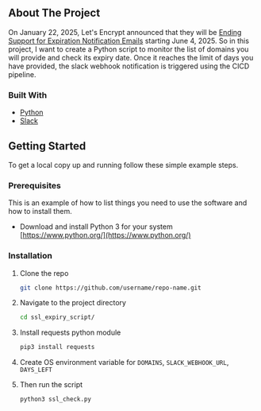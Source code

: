 
<!-- ABOUT THE PROJECT -->
## About The Project

On January 22, 2025, Let's Encrypt announced that they will be [Ending Support for Expiration Notification Emails](https://letsencrypt.org/2025/01/22/ending-expiration-emails/) starting June 4, 2025. 
So in this project, I want to create a Python script to monitor the list of domains you will provide and check its expiry date. Once it reaches the limit of days you have provided, the slack webhook notification is triggered using the  CICD pipeline.


### Built With

* [Python](https://www.python.org/)
* [Slack](https://slack.com/)


<!-- GETTING STARTED -->
## Getting Started

To get a local copy up and running follow these simple example steps.

### Prerequisites

This is an example of how to list things you need to use the software and how to install them.
* Download and install Python 3 for your system [https://www.python.org/](https://www.python.org/)

### Installation

1. Clone the repo
   ```sh
   git clone https://github.com/username/repo-name.git
   ```
2. Navigate to the project directory
   ```sh
   cd ssl_expiry_script/
   ```
3. Install requests python module
   ```sh
   pip3 install requests
   ```
3. Create OS environment variable for `DOMAINS`, `SLACK_WEBHOOK_URL`, `DAYS_LEFT`

4. Then run the script
   ```sh
   python3 ssl_check.py
   ```
